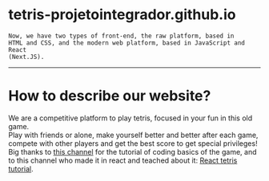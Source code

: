 # tetris-projetointegrador.github.io


<code>Now, we have two types of front-end, the raw platform, based in HTML and CSS, and the modern web platform, based in JavaScript and React (Next.JS).</code>

<hr> </hr>

<h1>How to describe our website?</h1> 
We are a competitive platform to play tetris, focused in your fun in this old game.
<br/>
Play with friends or alone, make yourself better and better after each game, compete with other players and get the best score to get special privileges!


<br/>
Big thanks to <a href="https://youtu.be/H2aW5V46khA">this channel</a> for the tutorial of coding basics of the game, and to this channel who made it in react and teached about it: <a href="https://youtu.be/ZGOaCxX8HIU">React tetris tutorial</a>.
